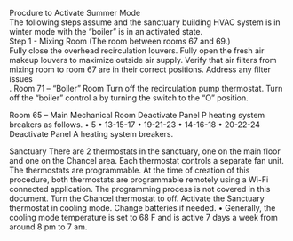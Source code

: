 Procdure to Activate Summer Mode  
The following steps assume and the sanctuary building HVAC system is in winter mode with the “boiler” is in an activated state.  
Step 1 - Mixing Room (The room between rooms 67 and 69.)  
Fully close the overhead recirculation louvers.	
Fully open the fresh air makeup louvers to maximize outside air supply.	
Verify that air filters from mixing room to room 67 are in their correct positions.  Address any filter issues	
.
Room 71 – “Boiler” Room
Turn off the recirculation pump thermostat.	
Turn off the “boiler” control a by turning the switch to the “O” position.	

Room 65 – Main Mechanical Room
Deactivate Panel P heating system breakers as follows.
•	5
•	13-15-17
•	19-21-23
•	14-16-18
•	20-22-24	
Deactivate Panel A heating system breakers.	




Sanctuary
There are 2 thermostats in the sanctuary, one on the main floor and one on the Chancel area.  Each thermostat controls a separate fan unit.  The thermostats are programmable.  At the time of creation of this procedure, both thermostats are programmable remotely using a Wi-Fi connected application.  The programming process is not covered in this document.
Turn the Chancel thermostat to off.	
Activate the Sanctuary thermostat in cooling mode. Change batteries if needed.
•	Generally, the cooling mode temperature is set to 68 F and is active 7 days a week from around 8 pm to 7 am.	

